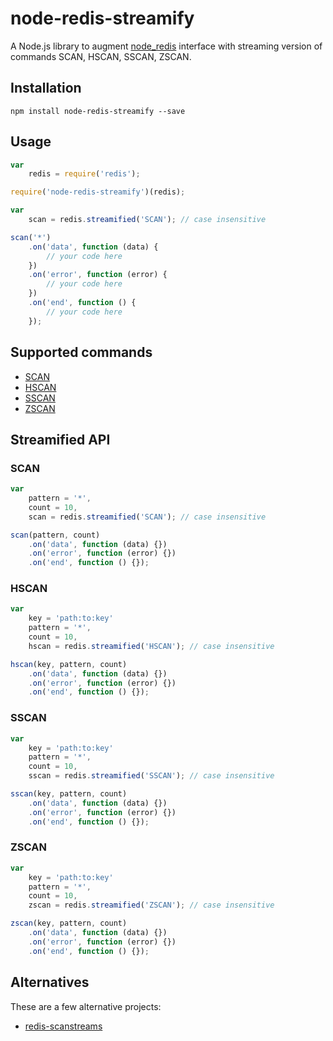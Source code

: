 # node-redis-streamify

A Node.js library to augment [node_redis](https://github.com/mranney/node_redis) interface with streaming version of commands SCAN, HSCAN, SSCAN, ZSCAN.

## Installation

```
npm install node-redis-streamify --save
```

## Usage

```javascript
var
	redis = require('redis');

require('node-redis-streamify')(redis);

var
	scan = redis.streamified('SCAN'); // case insensitive

scan('*')
	.on('data', function (data) {
		// your code here
	})
	.on('error', function (error) {
		// your code here
	})
	.on('end', function () {
		// your code here
	});
```

## Supported commands

* [SCAN](http://redis.io/commands/SCAN)
* [HSCAN](http://redis.io/commands/HSCAN)
* [SSCAN](http://redis.io/commands/SSCAN)
* [ZSCAN](http://redis.io/commands/SCAN)

## Streamified API

### SCAN

```javascript
var
	pattern = '*',
	count = 10,
	scan = redis.streamified('SCAN'); // case insensitive

scan(pattern, count)
	.on('data', function (data) {})
	.on('error', function (error) {})
	.on('end', function () {});
```

### HSCAN

```javascript
var
	key = 'path:to:key'
	pattern = '*',
	count = 10,
	hscan = redis.streamified('HSCAN'); // case insensitive

hscan(key, pattern, count)
	.on('data', function (data) {})
	.on('error', function (error) {})
	.on('end', function () {});
```

### SSCAN

```javascript
var
	key = 'path:to:key'
	pattern = '*',
	count = 10,
	sscan = redis.streamified('SSCAN'); // case insensitive

sscan(key, pattern, count)
	.on('data', function (data) {})
	.on('error', function (error) {})
	.on('end', function () {});
```

### ZSCAN

```javascript
var
	key = 'path:to:key'
	pattern = '*',
	count = 10,
	zscan = redis.streamified('ZSCAN'); // case insensitive

zscan(key, pattern, count)
	.on('data', function (data) {})
	.on('error', function (error) {})
	.on('end', function () {});
```

## Alternatives

These are a few alternative projects:

* [redis-scanstreams](https://github.com/brycebaril/redis-scanstreams)
